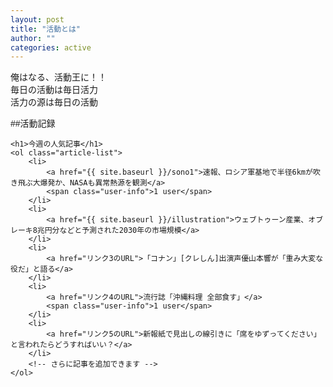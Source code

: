 ```yaml
---
layout: post
title: "活動とは"
author: ""
categories: active
---
```


俺はなる、活動王に！！  
毎日の活動は毎日活力  
活力の源は毎日の活動  

##活動記録

<html lang="ja">
<head>
    <meta charset="UTF-8">
    <meta name="viewport" content="width=device-width, initial-scale=1.0">
    <title>人気記事リスト</title>
    <style>
        body {
            font-family: Arial, sans-serif;
        }
        .article-list {
            width: 60%;
            margin: 20px auto;
            padding: 0;
            list-style: decimal; /* 番号付きリスト */
            font-size: 16px;
        }
        .article-list li {
            margin-bottom: 10px;
        }
        .article-list a {
            text-decoration: none;
            color: #0056b3;
        }
        .article-list a:hover {
            text-decoration: underline;
        }
        .user-info {
            font-size: 12px;
            color: red;
        }
    </style>
</head>
<body>

    <h1>今週の人気記事</h1>
    <ol class="article-list">
        <li>
            <a href="{{ site.baseurl }}/sono1">速報、ロシア軍基地で半径6kmが吹き飛ぶ大爆発か、NASAも異常熱源を観測</a>
            <span class="user-info">1 user</span>
        </li>
        <li>
            <a href="{{ site.baseurl }}/illustration">ウェブトゥーン産業、オブレーキ8兆円分などと予測された2030年の市場規模</a>
        </li>
        <li>
            <a href="リンク3のURL">「コナン」[クレしん]出演声優山本響が「重み大変な役だ」と語る</a>
        </li>
        <li>
            <a href="リンク4のURL">流行誌「沖縄料理 全部食す」</a>
            <span class="user-info">1 user</span>
        </li>
        <li>
            <a href="リンク5のURL">新報紙で見出しの線引きに「席をゆずってください」と言われたらどうすればいい？</a>
        </li>
        <!-- さらに記事を追加できます -->
    </ol>

</body>
</html>

